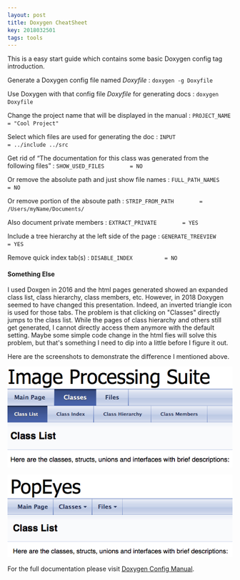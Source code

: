 ```yaml
---
layout: post
title: Doxygen CheatSheet
key: 2018032501
tags: tools
---
```


This is a easy start guide which contains some basic Doxygen config tag introduction.

<!--more-->

Generate a Doxygen config file named *Doxyfile*
: `doxygen -g Doxyfile`

Use Doxygen with that config file *Doxyfile* for generating docs
: `doxygen Doxyfile`

Change the project name that will be displayed in the manual
: `PROJECT_NAME           = "Cool Project"`

Select which files are used for generating the doc
: `INPUT                  = ../include ../src`

Get rid of “The documentation for this class was generated from the following files”
: `SHOW_USED_FILES        = NO`

Or remove the absolute path and just show file names
: `FULL_PATH_NAMES        = NO`

Or remove portion of the absoute path
: `STRIP_FROM_PATH        = /Users/myName/Documents/`

Also document private members
: `EXTRACT_PRIVATE        = YES`

Include a tree hierarchy at the left side of the page
: `GENERATE_TREEVIEW      = YES`

Remove quick index tab(s)
: `DISABLE_INDEX          = NO`

#### Something Else
I used Doxgen in 2016 and the html pages generated showed an expanded class list, class hierarchy, class members, etc. However, in 2018 Doxygen seemed to have changed this presentation. Indeed, an inverted triangle icon is used for those tabs. The problem is that clicking on "Classes"  directly jumps to the class list. While the pages of class hierarchy and others still get generated, I cannot directly access them anymore with the default setting. Maybe some simple code change in the html fies will solve this problem, but that's something I need to dip into a little before I figure it out.

Here are the screenshots to demonstrate the difference I mentioned above.

![doxygen2016](https://raw.githubusercontent.com/zhong240/zhong240.github.io/master/post_images/doxygen2016.png)

![doxygen2018](https://raw.githubusercontent.com/zhong240/zhong240.github.io/master/post_images/doxygen2018.png)

For the full documentation please visit [Doxygen Config Manual](http://www.stack.nl/~dimitri/doxygen/manual/config.html).

